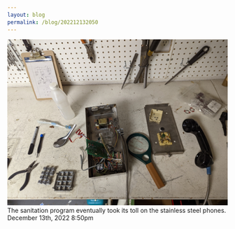 ```yaml
---
layout: blog
permalink: /blog/202212132050
---
```


<img src="/blog/images/703587613193469952.jpg"/>
<div class="caption">The sanitation program eventually took its toll on the stainless steel phones.<br/>

 </div>

<div id="footer">
<span id="timestamp"> December 13th, 2022 8:50pm </span>
</div>
